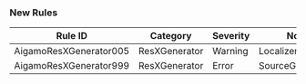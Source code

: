 ### New Rules

Rule ID | Category | Severity | Notes
--------|----------|----------|--------------------
AigamoResXGenerator005|ResXGenerator|Warning|LocalizerGenerator
AigamoResXGenerator999|ResXGenerator|Error|SourceGenerator
